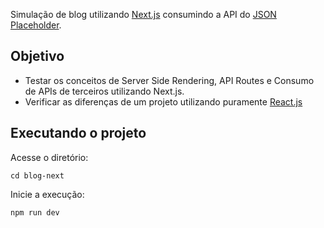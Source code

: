 Simulação de blog utilizando [Next.js](https://nextjs.org/) consumindo a API do [JSON Placeholder](https://jsonplaceholder.typicode.com/).

## Objetivo
- Testar os conceitos de Server Side Rendering, API Routes e Consumo de APIs de terceiros utilizando Next.js.
- Verificar as diferenças de um projeto utilizando puramente [React.js](https://reactjs.org/)

## Executando o projeto
Acesse o diretório:

```
cd blog-next
```

Inicie a execução:
```
npm run dev
```
